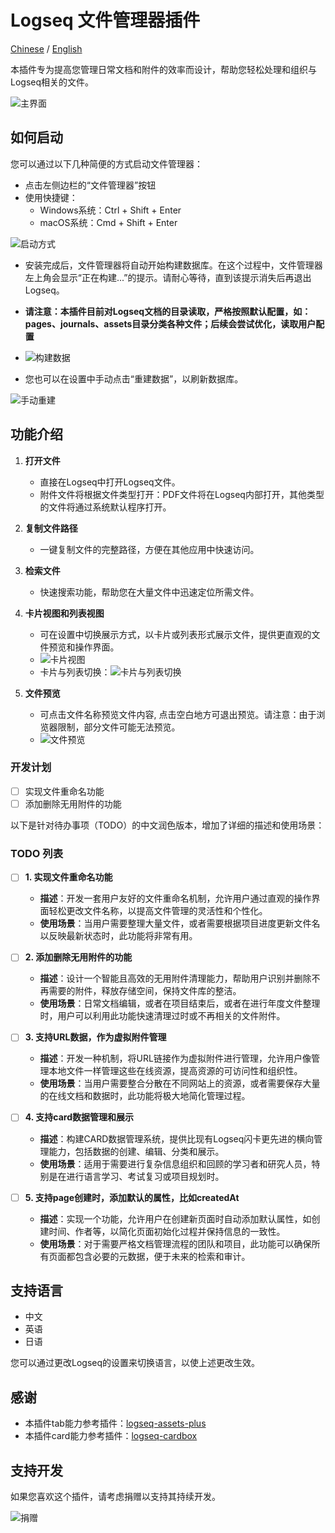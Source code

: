 # Logseq 文件管理器插件

[Chinese](README_CN.md) / [English](README.md)

本插件专为提高您管理日常文档和附件的效率而设计，帮助您轻松处理和组织与Logseq相关的文件。

![主界面](./images/app-main.jpg)

## 如何启动
您可以通过以下几种简便的方式启动文件管理器：
- 点击左侧边栏的“文件管理器”按钮
- 使用快捷键：
  - Windows系统：Ctrl + Shift + Enter
  - macOS系统：Cmd + Shift + Enter

![启动方式](./images/app-open.jpg)

- 安装完成后，文件管理器将自动开始构建数据库。在这个过程中，文件管理器左上角会显示“正在构建...”的提示。请耐心等待，直到该提示消失后再退出Logseq。
- **请注意：本插件目前对Logseq文档的目录读取，严格按照默认配置，如：pages、journals、assets目录分类各种文件；后续会尝试优化，读取用户配置**
- ![构建数据](./images/app-build.jpg)

- 您也可以在设置中手动点击“重建数据”，以刷新数据库。

![手动重建](./images/app-rebuild.jpg)

## 功能介绍
1. **打开文件**  
   - 直接在Logseq中打开Logseq文件。
   - 附件文件将根据文件类型打开：PDF文件将在Logseq内部打开，其他类型的文件将通过系统默认程序打开。

2. **复制文件路径**  
   - 一键复制文件的完整路径，方便在其他应用中快速访问。

3. **检索文件**  
   - 快速搜索功能，帮助您在大量文件中迅速定位所需文件。

4. **卡片视图和列表视图**  
   - 可在设置中切换展示方式，以卡片或列表形式展示文件，提供更直观的文件预览和操作界面。
   - ![卡片视图](./images/app-card.jpg)
   - 卡片与列表切换：![卡片与列表切换](./images/app-card-switch.jpg)

5. **文件预览**
   - 可点击文件名称预览文件内容, 点击空白地方可退出预览。请注意：由于浏览器限制，部分文件可能无法预览。
   - ![文件预览](./images/app-preview.jpg)


### 开发计划

- [ ] 实现文件重命名功能
- [ ] 添加删除无用附件的功能

以下是针对待办事项（TODO）的中文润色版本，增加了详细的描述和使用场景：

### TODO 列表

- [ ] **1. 实现文件重命名功能**
   - **描述**：开发一套用户友好的文件重命名机制，允许用户通过直观的操作界面轻松更改文件名称，以提高文件管理的灵活性和个性化。
   - **使用场景**：当用户需要整理大量文件，或者需要根据项目进度更新文件名以反映最新状态时，此功能将非常有用。

- [ ] **2. 添加删除无用附件的功能**
   - **描述**：设计一个智能且高效的无用附件清理能力，帮助用户识别并删除不再需要的附件，释放存储空间，保持文件库的整洁。
   - **使用场景**：日常文档编辑，或者在项目结束后，或者在进行年度文件整理时，用户可以利用此功能快速清理过时或不再相关的文件附件。

- [ ] **3. 支持URL数据，作为虚拟附件管理**
   - **描述**：开发一种机制，将URL链接作为虚拟附件进行管理，允许用户像管理本地文件一样管理这些在线资源，提高资源的可访问性和组织性。
   - **使用场景**：当用户需要整合分散在不同网站上的资源，或者需要保存大量的在线文档和数据时，此功能将极大地简化管理过程。

- [ ] **4. 支持card数据管理和展示**
   - **描述**：构建CARD数据管理系统，提供比现有Logseq闪卡更先进的横向管理能力，包括数据的创建、编辑、分类和展示。
   - **使用场景**：适用于需要进行复杂信息组织和回顾的学习者和研究人员，特别是在进行语言学习、考试复习或项目规划时。

- [ ] **5. 支持page创建时，添加默认的属性，比如createdAt**
   - **描述**：实现一个功能，允许用户在创建新页面时自动添加默认属性，如创建时间、作者等，以简化页面初始化过程并保持信息的一致性。
   - **使用场景**：对于需要严格文档管理流程的团队和项目，此功能可以确保所有页面都包含必要的元数据，便于未来的检索和审计。


## 支持语言

- 中文
- 英语
- 日语

您可以通过更改Logseq的设置来切换语言，以使上述更改生效。

## 感谢

- 本插件tab能力参考插件：[logseq-assets-plus](https://github.com/xyhp915/logseq-assets-plus)
- 本插件card能力参考插件：[logseq-cardbox](https://github.com/sosuisen/logseq-cardbox)

## 支持开发

如果您喜欢这个插件，请考虑捐赠以支持其持续开发。

![捐赠](./images/WechatIMG9.jpg)


